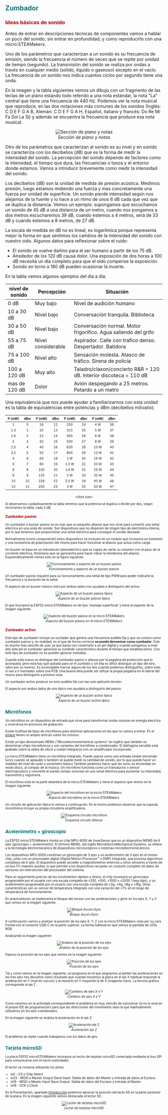 ## <FONT COLOR=#007575>**Zumbador**</font>
### <FONT COLOR=#AA0000>Ideas básicas de sonido</font>

Antes de entrar en descripciones técnicas de componentes vamos a hablar un poco del sonido, sin entrar en profundidad, y como reproducirlo con una micro:STEAMakers.

Uno de los parámetros que caracterizan a un sonido es su frecuencia de emisión, siendo la frecuencia el número de veces que se repite por unidad de tiempo (segundo). La transmisión del sonido se realiza por ondas a través en cualquier medio (sólido, líquido o gaseoso) excepto en el vacío. La frecuencia de un sonido nos indica cuantos ciclos por segundo tiene una onda.

En la imagen y la tabla siguientes vemos un dibujo con un fragmento de las teclas de un piano estando todo referido a una nota estándar, la nota "La" central que tiene una frecuencia de 440 Hz. Podemos ver la nota musical que reproduce, en las dos notaciones más comunes de los sonidos (Inglés: C D E F G A B, Alemán: C D E F G A H, Español, italiano y francés: Do Re Mi Fa Sol La Si) y además se encuentra la frecuencia que produce esa nota musical.

<center>

![Sección de piano y notas](../img/buzzer/piano.png)  
*Sección de piano y notas*

</center>

Otro de los parámetros que caracterizan al sonido es su nivel y en sonido se caracteriza con los decibelios (dB) que es la forma de medir la intensidad del sonido. La percepción del sonido depende de factores como la intensidad, el tiempo que dura, las frecuencias o tonos y el entorno donde estamos. Vamos a introducir brevemente como medir la intensidad del sonido.

Los decibelios (dB) son la unidad de medida de presión acústica. Medimos presión, luego estamos midiendo una fuerza y mas concretamente una fuerza por unidad de superficie. Un sonido pierde intensidad según nos alejamos de la fuente y lo hace a un ritmo de unos 6 dB cada que vez que se duplica la distancia. Vemos un ejemplo: supongamos que escuchamos un sonido de 45 dB a una distancia de un metro, cuando nos pongamos a dos metros escucharemos 39 dB, cuando estemos a 4 metros, será de 33 dB y cuando estemos a 8 metros, de 27 dB.

La escala de medida en dB no es lineal, es logaritmica porque representa mejor la forma en que sentimos los cambios de la intensidad del sonido con nuestro oido. Algunos datos para reflexionar sobre el ruido:

* El sonido se vuelve dañino para el ser humano a partir de los 75 dB.
* Alrededor de los 120 dB causa dolor. Una exposición de dos horas a 100 dB necesita un día completo para que el oido compense la exposición.
* Sonido en torno a 180 dB pueden ocasionar la muerte.

En la tabla vemos algunos ejemplos del día a día:

<center>

|nivel de sonido|Percepción|Situación|
|---|---|---|
|0 dB|Muy bajo|Nivel de audición humano|
|10 a 30 dB|Nivel bajo|Conversación tranquila. Biblioteca|
|30 a 50 dB|Nivel bajo|Conversación normal. Motor frigorifico. Agua saliendo del grifo|
|55 a 75 dB|Nivel considerable|Aspirador. Calle con trafico denso. Despertador. Batidora|
|75 a 100 dB|Nivel alto|Sensación molesta. Atasco de tráfico. Sirena de policia|
|100 a 120 dB|Muy alto|Taladro/claxon/concierto R&R = 120 dB. Interior discoteca = 110 dB|
|mas de 120 dB|Dolor|Avión despegando a 25 metros. Petardo a un metro|

</center>

Una equivalencia que nos puede ayudar a familiarizarnos con esta unidad es la tabla de equivalencias entre potencias y dBm (decibelios milivatio):

<center>
<font size="1">

| <font size="1">P (mW) | <font size="1">dBm | <font size="1">P (mW) | <font size="1">dBm | <font size="1">P (mW) | <font size="1">dBm | <font size="1">P (mW) | <font size="1">dBm |
|:-:|:-:|:-:|:-:|:-:|:-:|:-:|:-:|
| <font size="1">1 | <font size="1">0 | <font size="1">16 | <font size="1">12 | <font size="1">250 | <font size="1">24 | <font size="1">4 W | <font size="1">36 |
| <font size="1">1.3 | <font size="1">1 | <font size="1">20 | <font size="1">13 | <font size="1">315 | <font size="1">25 | <font size="1">5 W | <font size="1">37 |
| <font size="1">1.6 | <font size="1">2 | <font size="1">25 | <font size="1">14 | <font size="1">400 | <font size="1">26 | <font size="1">6 W | <font size="1">38 |
| <font size="1">2 | <font size="1">3 | <font size="1">32 | <font size="1">15 | <font size="1">500 | <font size="1">27 | <font size="1">8 W | <font size="1">39 |
| <font size="1">2.5 | <font size="1">4 | <font size="1">40 | <font size="1">16 | <font size="1">630 | <font size="1">28 | <font size="1">10 W | <font size="1">40 |
| <font size="1">3.2 | <font size="1">5 | <font size="1">50 | <font size="1">17 | <font size="1">800 | <font size="1">29 | <font size="1">13 W | <font size="1">41 |
| <font size="1">4 | <font size="1">6 | <font size="1">64 | <font size="1">18 | <font size="1"> 1 W | <font size="1">30 | <font size="1">16 W | <font size="1">42 |
| <font size="1">5 | <font size="1">7 | <font size="1">80 | <font size="1">19 | <font size="1">1.3 W | <font size="1">31 | <font size="1">20 W | <font size="1">43 |
| <font size="1">6 | <font size="1">8 | <font size="1">100 | <font size="1">20 | <font size="1">1.6 W | <font size="1">32 | <font size="1">25 W | <font size="1">44 |
| <font size="1">8 | <font size="1">9 | <font size="1">125 | <font size="1">21 | <font size="1">2 W | <font size="1">33 | <font size="1">32 W | <font size="1">45 |
| <font size="1">10 | <font size="1">10 | <font size="1">158 | <font size="1">22 | <font size="1">2.5 W | <font size="1">34 | <font size="1">40 W | <font size="1">46 |
| <font size="1">13 | <font size="1">11 | <font size="1">200 | <font size="1">23 | <font size="1">3 W | <font size="1">35 | <font size="1">50 W | <font size="1">47 |

</font size>
</center>

Si observamos cuidadosamente la tabla veremos que la potencia se duplica o divide por dos, según recorramos la tabla, cada 3 dB.

### <FONT COLOR=#AA0000>**Zumbador pasivo**</font>
Un zumbador o buzzer pasivo no es mas que un pequeño altavoz que nos sirve para convertir una señal eléctrica en una onda de sonido. Son dispositivos que no disponen de ningún tipo de electrónica interna, por lo que tenemos que proporcionar una señal eléctrica para conseguir el sonido deseado.

Normalmente (como componente) estos dispositivos se incluyen en un módulo que incorpora un transistor y una resistencia de polarización del mismo para hacer funcionar al altavoz que actúa como carga.

Un buzzer se basa en un transductor piezoeléctrico que es capaz de variar su volumen con el paso de la corriente eléctrica, fenómeno que se aprovecha para hacer vibrar la membrana del altavoz. Esquemáticamente vemos esto en la figura siguiente:

<center>

![Funcionamiento y aspecto de un buzzer pasivo](../img/buzzer/buzzer_pas.png)  
*Funcionamiento y aspecto de un buzzer pasivo*

</center>

Un zumbador pasivo requiere para su funcionamiento una señal de tipo PWM para poder indicarle la frecuencia y la duración de la señal.

El aspecto de un buzzer clásico visto por ambos lados nos ayudará a distinguirlo del activo.

<center>

![Aspecto de un buzzer pasivo típico](../img/buzzer/buzzer_pas_dist.png)  
*Aspecto de un buzzer pasivo típico*

</center>

El que incorpora la ESP32 micro:STEAMakers es de tipo 'montaje superficial' y tiene el aspecto de la imagen siguiente:

<center>

![Aspecto del buzzer pasivo en la micro:STEAMakers](../img/buzzer/buzzer_pas_uSTM.png)  
*Aspecto del buzzer pasivo en la micro:STEAMakers*

</center>

### <FONT COLOR=#AA0000>**Zumbador activo**</font>
Este tipo de zumbador incluye un oscilador que genera una frecuencia audible fija y que se conoce como zumbador pasivo y,  en realidad, es el que de forma correcta **se puede denominar como zumbador**. Este es mucho mas sencillo de usar ya que basta con conectarlo a un pin digital y cuando pongamos a nivel alto este pin el zumbador generará su zumbido característico durante el tiempo que establezcamos. Con este tipo de zumbador no se pueden generar melodías.

Cuando está nuevo se distingue del zumbador pasivo o altavoz por la pegatina de protección que lo acompaña, pero esta hay que quitarla para oir el zumbido y sin ella es difícil distinguir un tipo del otro, salvo por su reverso. Es aconsejable marcar alguno de los dos cuando podemos distinguirlos, sobre todo si van a ir montados sobre una PCB. Una buena idea puede ser utilizar la propia pegatina en el lateral del mismo para distinguirlo a primera vista.

Un zumbador activo produce un tono audible fijo con tan solo aplicarle tensión.

El aspecto por ambos lados de uno típico nos ayudará a distinguirlo del pasivo.

<center>

![Aspecto de un buzzer activo típico](../img/buzzer/buzzer_act_dist.png)  
*Aspecto de un buzzer activo típico*

</center>

## <FONT COLOR=#007575>**Micrófonos**</font>
Un micrófono es un dispositivo de entrada que sirve para transformar ondas sonoras en energia electrica y vicerversa en procesos de grabación.

Existe multitud de tipos de micrófonos para distintas aplicaciones en las que no vamos a entrar. En el [enlace](https://es.wikipedia.org/wiki/Micr%C3%B3fono#:~:text=Un%20micr%C3%B3fono%20funciona%20como%20un,su%20intensidad%2C%20transmitirla%20y%20registrarla.) tienes un amplio artículo sobre los mismos.

Existe un tipo denominado MEMs ("Microelectromechanical systems" en inglés) que también se denominan chips microfónicos y son variantes del micrófono a condensador. El diafragma sensible está grabado sobre la oblea de silicio y suelen integrarse con un amplificador incorporado.

La micro:STEAMakers tiene un micrófono integrado. Puede usarse como una entrada simple (encender luces cuando se aplaude) o tambien se puede medir la cantidad de sonido, por lo que puede hacer un medidor de nivel de ruido o sonómetro básico Tambien podemos hacer que las luces se enciendan en modo disco, al compás de la música. Un micrófono funciona como un transductor o sensor electroacústico y convierte el sonido (ondas sonoras) en una señal eléctrica para aumentar su intensidad, transmitirla y registrarla.

El micrófono está en la parte delantera de la micro:STEAMakers y tiene el aspecto que vemos en la imagen siguiente:

<center>

![Aspecto del micrófono en la micro:STEAMakers](../img/buzzer/aspecto_micro.png)  
*Aspecto del micrófono en la micro:STEAMakers*

</center>

Un circuito de aplicación típica lo vemos a continuación. En el mismo podemos observar que la capsula microfónica incluye su propia circuiteria amplificadora.

<center>

![Esquema circuito micrófono](../img/buzzer/circuit_tip_micro.png)  
*Esquema circuito altavoz*

</center>

## <FONT COLOR=#007575>Acelerómetro + giroscopio</font>
La ESP32 micro:STEAMakers monta un chip MPU-6050 de InvenSense que es un dispositivo MEMS de 6 ejes (giroscopio + acelerómetro). El término MEMS, del inglés MicroElectroMechanical Systems, se refiere a la tecnología electromecánica de dispositivos microscópicos o sistemas microelectromecánicos.

Los dispositivos MPU-6050 combinan un giroscopio de 3 ejes y un acelerómetro de 3 ejes en el mismo chip, junto con un procesador digital (Digital Motion Processor™ o DMP) integrado, que procesa algoritmos complejos de 6 ejes. El dispositivo puede acceder a magnetómetros externos u otros sensores a través de un bus I²C maestro auxiliar, lo que permite a los dispositivos recopilar un conjunto completo de datos de sensores sin intervención del procesador del sistema.

Para un seguimiento preciso de los movimientos rápidos y lentos, el chip incorpora un giroscopio programable por el usuario con una escala completa de ±250, ±500, ±1000 y ±2000 °/seg (dps), y un acelerómetro programable por el usuario con una escala completa de ±2g, ±4g, ±8g y ±16g. Otras características son un sensor de temperatura integrado con una variación del ±1% en el rango de temperatura de funcionamiento.

En arduinoblocks se implementa el bloque del sensor con las aceleraciones y giros en los ejes X, Y y Z que vemos en la imagen siguiente:

<center>

![Bloque Accel+Gyro](../img/giro/bloque.png)  
*Bloque Accel+Gyro*

</center>

A continuación vamos a analizar la posición de los ejes X, Y, Z con la micro:STEAMakers vista por su cara frontal con el conector USB-C en la parte superior. La forma habitual en que vemos la pantalla de LEDs RGB.

Analizando la imagen siguiente:

<center>

![Analisis de la posición de los ejes](../img/giro/pos_ejes.png)  
*Analisis de la posición de los ejes*

</center>

Fijamos la posición de los ejes que vemos en la imagen siguiente:

<center>

![Posición de los ejes](../img/giro/pos_ejes1.png)  
*Posición de los ejes*

</center>

Tal y como vemos en la imagen siguiente, un programa en el que asignamos al plotter las aceleraciones en los tres ejes nos devuelve como resultado que cuando movemos la placa en el eje X habitual responde la aceleración en Y (marrón oscuro) y al moverlo en Y responde la de X (magenta claro). La tercera gráfica corresponde al eje Z.

<center>

![Cambios de ejes X e Y](../img/giro/cambioXY.png)  
*Cambios de ejes X e Y*

</center>

Como veremos en la actividad correspondiente el problema en muy sencillo de solucionar (si no lo está en el propio IDE de programación) para que las direcciones del movimiento sean la que habitualmente utilizamos en los ejes coordenados.

En la imagen siguiente se analiza la aceleración en el eje Z:

<center>

![Aceleración eje Z](../img/giro/acel_Z.png)  
*Aceleración eje Z*

</center>

El problema se repite cuando trabajamos con los datos de giro.

## <FONT COLOR=#007575>**Tarjeta microSD**</font>
La placa ESP32 microSTEAMakers incorpora un lector de tarjetas microSD conectada mediante el bus SPI para comunicarse con el micro controlador.

El lector se conecta utilizando los pines:

* io5 - CS o Chip Select
* io23 - MOSI o Master Output Slave Input: Salida de datos del Master y entrada de datos al Esclavo.
* io19 - MISO o Master Input Slave Output: Salida de datos del Esclavo y entrada al Master.
* io18 - SCK o Clock

En la Presentación, apartado [Introducción](http://127.0.0.1:8000/....https://fgcoca.github.io/ESP32-micro-STEAMakers/#introduccion) podemos apreciar la posición del lecto SD en la parte posterior de la placa. En la imagen siguiente vemos destacado el lector SD.

<center>

![Lector de tarjetas microSD](../img/SD/lector.png)  
*Lector de tarjetas microSD*

</center>
